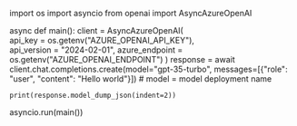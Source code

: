 import os
import asyncio
from openai import AsyncAzureOpenAI

async def main():
    client = AsyncAzureOpenAI(  
      api_key = os.getenv("AZURE_OPENAI_API_KEY"),  
      api_version = "2024-02-01",
      azure_endpoint = os.getenv("AZURE_OPENAI_ENDPOINT")
    )
    response = await client.chat.completions.create(model="gpt-35-turbo", messages=[{"role": "user", "content": "Hello world"}]) # model = model deployment name

    print(response.model_dump_json(indent=2))

asyncio.run(main())
